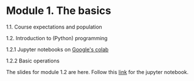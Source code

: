 # Module 1. The basics

1.1. Course expectations and population

1.2. Introduction to (Python) programming

1.2.1 Jupyter notebooks on [Google's colab](colab.research.google.com/)

1.2.2 Basic operations

The slides for module 1.2 are here. Follow this [link](https://colab.research.google.com/drive/1-WpX_L4wBaPfbZApkhhtwo7j1yG49JNF?usp=sharing) for the jupyter notebook.

